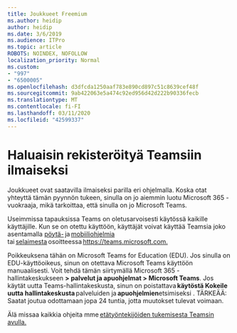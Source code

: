 ```yaml
---
title: Joukkueet Freemium
ms.author: heidip
author: heidip
ms.date: 3/6/2019
ms.audience: ITPro
ms.topic: article
ROBOTS: NOINDEX, NOFOLLOW
localization_priority: Normal
ms.custom:
- "997"
- "6500005"
ms.openlocfilehash: d3dfcda1250aaf783e890cd897c51c8639cef48f
ms.sourcegitcommit: 9ab422063e5a474c92ed956d42d222b90336fecb
ms.translationtype: MT
ms.contentlocale: fi-FI
ms.lasthandoff: 03/11/2020
ms.locfileid: "42599337"
---
```

# <a name="id-like-to-sign-up-for-teams-for-free"></a>Haluaisin rekisteröityä Teamsiin ilmaiseksi

Joukkueet ovat saatavilla ilmaiseksi parilla eri ohjelmalla. Koska otat yhteyttä tämän pyynnön tukeen, sinulla on jo aiemmin luotu Microsoft 365 -vuokraaja, mikä tarkoittaa, että sinulla on jo Microsoft Teams.

Useimmissa tapauksissa Teams on oletusarvoisesti käytössä kaikille käyttäjille. Kun se on otettu käyttöön, käyttäjät voivat käyttää Teamsia joko asentamalla [pöytä-](https://docs.microsoft.com/MicrosoftTeams/get-clients#desktop-client) ja [mobiiliohjelmia](https://docs.microsoft.com/MicrosoftTeams/get-clients#mobile-clients) tai [selaimesta](https://docs.microsoft.com/MicrosoftTeams/get-clients#web-client) osoitteessa <https://teams.microsoft.com.>

Poikkeuksena tähän on Microsoft Teams for Education (EDU). Jos sinulla on EDU-käyttöoikeus, sinun on otettava Microsoft Teams käyttöön manuaalisesti. Voit tehdä tämän siirtymällä Microsoft 365 -hallintakeskukseen **> palvelut ja apuohjelmat > Microsoft Teams**. Jos käytät uutta Teams-hallintakeskusta, sinun on poistattava **käytöstä Kokeile uutta hallintakeskusta** palveluiden ja **apuohjelmien**etsimiseksi . TÄRKEÄÄ: Saatat joutua odottamaan jopa 24 tuntia, jotta muutokset tulevat voimaan.

Älä missaa kaikkia ohjeita mme [etätyöntekijöiden tukemisesta Teamsin avulla.](https://docs.microsoft.com/MicrosoftTeams/support-remote-work-with-teams)
